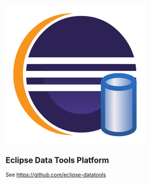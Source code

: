 ![Data Tools Banner](/images/dtp.svg)

## Eclipse Data Tools Platform

See https://github.com/eclipse-datatools
